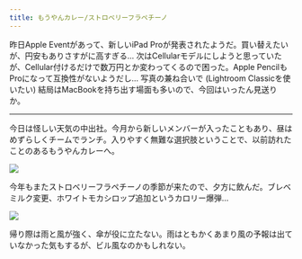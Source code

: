 ```yaml
---
title: もうやんカレー/ストロベリーフラペチーノ
---
```


昨日Apple Eventがあって、新しいiPad Proが発表されたようだ。買い替えたいが、円安もありさすがに高すぎる... 次はCellularモデルにしようと思っていたが、Cellular付けるだけで数万円とか変わってくるので困った。Apple PencilもProになって互換性がないようだし... 写真の兼ね合いで (Lightroom Classicを使いたい) 結局はMacBookを持ち出す場面も多いので、今回はいったん見送りか。

---

今日は怪しい天気の中出社。今月から新しいメンバーが入ったこともあり、昼はめずらしくチームでランチ。入りやすく無難な選択肢ということで、以前訪れたことのあるもうやんカレーへ。

![](https://photos.apkas.net/medium/202405/20240508-131547.webp)

今年もまたストロベリーフラペチーノの季節が来たので、夕方に飲んだ。ブレベミルク変更、ホワイトモカシロップ追加というカロリー爆弾...

![](https://photos.apkas.net/medium/202405/20240508-160014.webp)

帰り際は雨と風が強く、傘が役に立たない。雨はともかくあまり風の予報は出ていなかった気もするが、ビル風なのかもしれない。
